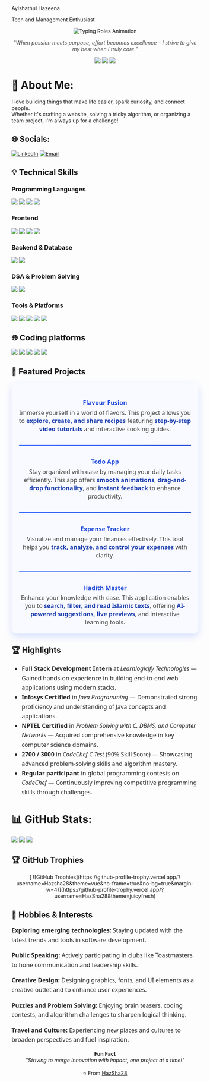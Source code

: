 <!-- Inspired by Uiverse.io, restyled and personalized -->
<div class="group duration-500 hover:-skew-x-0 skew-x-6 hover:translate-x-2">
  <div class="group-hover:duration-400 relative rounded-2xl w-80 h-40 bg-gradient-to-tr from-blue-700 via-indigo-600 to-purple-500 shadow-xl text-white flex flex-col justify-center items-center gap-1
    before:-skew-x-12 before:rounded-2xl before:absolute before:bg-gradient-to-br from-purple-900 to-indigo-800 before:right-3 before:top-0 before:w-80 before:h-36 before:-z-10">
    <span class="text-5xl font-extrabold drop-shadow-lg tracking-wide">
      Ayishathul Hazeena
    </span>
    <p class="text-xl font-semibold text-yellow-300 drop-shadow-sm mt-2">
      Tech and Management Enthusiast
    </p>
  </div>
</div>


<p align="center">
  <img src="https://readme-typing-svg.demolab.com?font=Fira+Code&size=28&pause=1000&color=36DEFF&center=true&vCenter=true&width=800&lines=Tech+%26+Management+Student;Full-Stack+Enthusiast;Building+with+Passion;Always+Learning+New+Things" alt="Typing Roles Animation" />
</p>

<p align="center" style="font-style:italic; color:#4B4B4B;">
  "When passion meets purpose, effort becomes excellence – I strive to give my best when I truly care."
</p>

<p align="center">
  <img src="https://img.shields.io/badge/Tech%20%26%20Management%20Student-36DEFF?style=for-the-badge&logo=github&logoColor=white" />
  <img src="https://img.shields.io/badge/Full%20Stack%20Enthusiast-36DEFF?style=for-the-badge&logo=react&logoColor=white" />
  <img src="https://img.shields.io/badge/Building%20with%20Passion-36DEFF?style=for-the-badge&logo=code&logoColor=white" />
</p>

# 💫 About Me:
I love building things that make life easier, spark curiosity, and connect people.<br>Whether it's crafting a website, solving a tricky algorithm, or organizing a team project, I'm always up for a challenge!


## 🌐 Socials:
[![LinkedIn](https://img.shields.io/badge/LinkedIn-%230077B5.svg?style=plastic&logo=linkedin&logoColor=white)](https://www.linkedin.com/in/hazeena-shahul-hameed-b01838292/) 
[![Email](https://img.shields.io/badge/Email-D14836?style=plastic&logo=gmail&logoColor=white)](mailto:tohazsha@gmail.com)  

## 💡 Technical Skills

### Programming Languages
<p align="left">
  <img src="https://img.shields.io/badge/Java-007396?style=for-the-badge&logo=java&logoColor=white"/>
  <img src="https://img.shields.io/badge/C-00599C?style=for-the-badge&logo=c&logoColor=white"/>
  <img src="https://img.shields.io/badge/JavaScript-F7DF1E?style=for-the-badge&logo=javascript&logoColor=black"/>
  <img src="https://img.shields.io/badge/SQL-4479A1?style=for-the-badge&logo=mysql&logoColor=white"/>
</p>

### Frontend
<p align="left">
  <img src="https://img.shields.io/badge/HTML5-E34F26?style=for-the-badge&logo=html5&logoColor=white"/>
  <img src="https://img.shields.io/badge/CSS3-1572B6?style=for-the-badge&logo=css3&logoColor=white"/>
  <img src="https://img.shields.io/badge/React-20232A?style=for-the-badge&logo=react&logoColor=61DAFB"/>
  <img src="https://img.shields.io/badge/Tailwind_CSS-38B2AC?style=for-the-badge&logo=tailwind-css&logoColor=white"/>
</p>

### Backend & Database
<p align="left">
  <img src="https://img.shields.io/badge/MongoDB-4EA94B?style=for-the-badge&logo=mongodb&logoColor=white"/>
  <img src="https://img.shields.io/badge/MySQL-4479A1?style=for-the-badge&logo=mysql&logoColor=white"/>
</p>

### DSA & Problem Solving
<p align="left">
  <img src="https://img.shields.io/badge/Data_Structures-000000?style=for-the-badge&logo=leetcode&logoColor=yellow"/>
  <img src="https://img.shields.io/badge/Problem_Solving-1F8ACB?style=for-the-badge&logo=codechef&logoColor=white"/>
</p>

### Tools & Platforms
<p align="left">
  <img src="https://img.shields.io/badge/Git-F05032?style=for-the-badge&logo=git&logoColor=white"/>
  <img src="https://img.shields.io/badge/GitHub-181717?style=for-the-badge&logo=github&logoColor=white"/>
  <img src="https://img.shields.io/badge/VS_Code-0078D4?style=for-the-badge&logo=visual-studio-code&logoColor=white"/>
  <img src="https://img.shields.io/badge/Power%20BI-F2C811?style=for-the-badge&logo=powerbi&logoColor=black"/>
  <img src="https://img.shields.io/badge/Maven-C71A36?style=for-the-badge&logo=apachemaven&logoColor=white"/>
</p>

## 🌐 Coding platforms

<a href="https://github.com/HazSha28"><img src="https://img.shields.io/badge/GitHub-181717?style=flat&logo=github&logoColor=white" /></a>
<a href="https://codolio.com/profile/Hazeena%20S"><img src="https://img.shields.io/badge/Codolio-1a1a1a?style=flat" /></a>
<a href="https://leetcode.com/u/HAZEENA/"><img src="https://img.shields.io/badge/LeetCode-FFA116?logo=leetcode&logoColor=black&style=flat" /></a>
<a href="https://www.codechef.com/users/kit27csbs11"><img src="https://img.shields.io/badge/CodeChef-5B4638?logo=codechef&logoColor=white&style=flat" /></a>
<a href="https://www.geeksforgeeks.org/user/tohazzwgh/"><img src="https://img.shields.io/badge/GeeksforGeeks-0F9D58?logo=geeksforgeeks&logoColor=white&style=flat" /></a>

## 🌟 Featured Projects

<div align="center" style="max-width: 650px; margin: auto; font-family: 'Segoe UI', Tahoma, Geneva, Verdana, sans-serif; color: #2a2a2a; background: #f9faff; padding: 20px; border-radius: 15px; box-shadow: 0 8px 20px rgba(54, 110, 255, 0.2);"> <h3 style="color: #366aff; margin-bottom: 0.3rem;"> <a href="https://hazsha28.github.io/Flavour-Fusion/" style="color: #254eda; text-decoration: none; font-weight: 700;">Flavour Fusion</a> </h3> <p style="font-size: 16px; max-width: 520px; margin: auto; color: #444;"> Immerse yourself in a world of flavors. This project allows you to <strong style="color:#1e40af;">explore, create, and share recipes</strong> featuring <strong style="color:#1e40af;">step-by-step video tutorials</strong> and interactive cooking guides. </p> <hr style="margin: 2rem 0; border: none; height: 2px; background: linear-gradient(to right, #366aff, #254eda);" /> <h3 style="color: #366aff; margin-bottom: 0.3rem;"> <a href="https://hazsha28.github.io/Todo-App/" style="color: #254eda; text-decoration: none; font-weight: 700;">Todo App</a> </h3> <p style="font-size: 16px; max-width: 520px; margin: auto; color: #444;"> Stay organized with ease by managing your daily tasks efficiently. This app offers <strong style="color:#1e40af;">smooth animations</strong>, <strong style="color:#1e40af;">drag-and-drop functionality</strong>, and <strong style="color:#1e40af;">instant feedback</strong> to enhance productivity. </p> <hr style="margin: 2rem 0; border: none; height: 2px; background: linear-gradient(to right, #366aff, #254eda);" /> <h3 style="color: #366aff; margin-bottom: 0.3rem;"> <a href="https://hazsha28.github.io/Expense-Tracker/" style="color: #254eda; text-decoration: none; font-weight: 700;">Expense Tracker</a> </h3> <p style="font-size: 16px; max-width: 520px; margin: auto; color: #444;"> Visualize and manage your finances effectively. This tool helps you <strong style="color:#1e40af;">track, analyze, and control your expenses</strong> with clarity. </p> <hr style="margin: 2rem 0; border: none; height: 2px; background: linear-gradient(to right, #366aff, #254eda);" /> <h3 style="color: #366aff; margin-bottom: 0.3rem;"> <a href="https://hadith-master.vercel.app/" style="color: #254eda; text-decoration: none; font-weight: 700;">Hadith Master</a> </h3> <p style="font-size: 16px; max-width: 520px; margin: auto; color: #444;"> Enhance your knowledge with ease. This application enables you to <strong style="color:#1e40af;">search, filter, and read Islamic texts</strong>, offering <strong style="color:#1e40af;">AI-powered suggestions, live previews</strong>, and interactive learning tools. </p> </div>

## 🏆 Highlights

<ul style="max-width: 600px; margin: auto; font-family: 'Segoe UI', Tahoma, Geneva, Verdana, sans-serif; color: #2a2a2a; font-size: 16px; line-height: 1.6;">
  <li><strong>Full Stack Development Intern</strong> at <em>Learnlogicify Technologies</em> — Gained hands-on experience in building end-to-end web applications using modern stacks.</li>
  <li><strong>Infosys Certified</strong> in <em>Java Programming</em> — Demonstrated strong proficiency and understanding of Java concepts and applications.</li>
  <li><strong>NPTEL Certified</strong> in <em>Problem Solving with C, DBMS, and Computer Networks</em> — Acquired comprehensive knowledge in key computer science domains.</li>
  <li><strong>2700 / 3000</strong> in <em>CodeChef C Test</em> (90% Skill Score) — Showcasing advanced problem-solving skills and algorithm mastery.</li>
  <li><strong>Regular participant</strong> in global programming contests on <em>CodeChef</em> — Continuously improving competitive programming skills through challenges.</li>
</ul>

# 📊 GitHub Stats:

![](http://github-profile-summary-cards.vercel.app/api/cards/profile-details?username=HazSha28&theme=codeSTACKr)
![](http://github-profile-summary-cards.vercel.app/api/cards/stats?username=HazSha28&theme=codeSTACKr)
![](http://github-profile-summary-cards.vercel.app/api/cards/most-commit-language?username=HazSha28&theme=codeSTACKr)

## 🏆 GitHub Trophies
<p align="center">
 [ ![GitHub Trophies](https://github-profile-trophy.vercel.app/?username=Hazsha28&theme=vue&no-frame=true&no-bg=true&margin-w=4)](https://github-profile-trophy.vercel.app/?username=HazSha28&theme=juicyfresh)
</p>

## 🎯 Hobbies & Interests

<p><div style="max-width: 600px; margin: auto; font-family: 'Segoe UI', Tahoma, Geneva, Verdana, sans-serif; color: #2a2a2a; font-size: 16px; line-height: 1.6;">
  <p><strong>Exploring emerging technologies:</strong> Staying updated with the latest trends and tools in software development.</p>
  <p><strong>Public Speaking:</strong> Actively participating in clubs like Toastmasters to hone communication and leadership skills.</p>
  <p><strong>Creative Design:</strong> Designing graphics, fonts, and UI elements as a creative outlet and to enhance user experiences.</p>
  <p><strong>Puzzles and Problem Solving:</strong> Enjoying brain teasers, coding contests, and algorithm challenges to sharpen logical thinking.</p>
  <p><strong>Travel and Culture:</strong> Experiencing new places and cultures to broaden perspectives and fuel inspiration.</p>
</div>
</p>
<p align="center">
  <b>Fun Fact</b><br>
  <i>"Striving to merge innovation with impact, one project at a time!"</i>
  <br><br>
  ⭐ From <a href="https://github.com/HazSha28">HazSha28</a>
</p>
